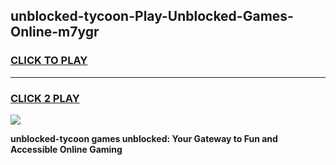 
## unblocked-tycoon-Play-Unblocked-Games-Online-m7ygr
<h3>
<a href="https://premium76.site?title=unblocked-tycoon&ref=25A">CLICK TO PLAY</a></h3>
<hr>

<h3>
<a href="https://premium76.site?title=unblocked-tycoon&ref=25A">CLICK 2 PLAY</a>
  
</h3>

<a href="https://premium76.site?title=unblocked-tycoon&ref=25A"><img src="https://clearcache.store/games.png"></a>


**unblocked-tycoon games unblocked: Your Gateway to Fun and Accessible Online Gaming**
